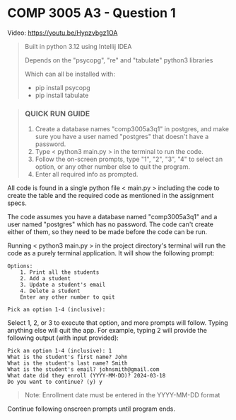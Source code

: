 # COMP 3005 A3 - Question 1

Video: https://youtu.be/Hypzvbgz1OA

> Built in python 3.12 using Intellij IDEA
> 
> Depends on the "psycopg", "re" and "tabulate" python3 libraries
> 
> Which can all be installed with:
> - pip install psycopg
> - pip install tabulate

> ### QUICK RUN GUIDE
> 1. Create a database names "comp3005a3q1" in postgres, and make sure you have a user named "postgres" that doesn't
> have a password.
> 2. Type < python3 main.py > in the terminal to run the code.
> 3. Follow the on-screen prompts, type "1", "2", "3", "4" to select an option, or any other number else to quit the 
> program.
> 4. Enter all required info as prompted.

All code is found in a single python file < main.py > including the code to create the table and the required code as
mentioned in the assignment specs.

The code assumes you have a database named "comp3005a3q1" and a user named "postgres" which has no password. The code
can't create either of them, so they need to be made before the code can be run.

Running < python3 main.py > in the project directory's terminal will run the code as a purely terminal application.
It will show the following prompt:

```
Options:
    1. Print all the students
    2. Add a student
    3. Update a student's email
    4. Delete a student
    Enter any other number to quit
                
Pick an option 1-4 (inclusive):
```

Select 1, 2, or 3 to execute that option, and more prompts will follow. Typing anything else will quit the app.
For example, typing 2 will provide the following output (with input provided):

```
Pick an option 1-4 (inclusive): 1
What is the student's first name? John
What is the student's last name? Smith
What is the student's email? johnsmith@gmail.com
What date did they enroll (YYYY-MM-DD)? 2024-03-18
Do you want to continue? (y) y
```

> Note: Enrollment date must be entered in the YYYY-MM-DD format

Continue following onscreen prompts until program ends.
